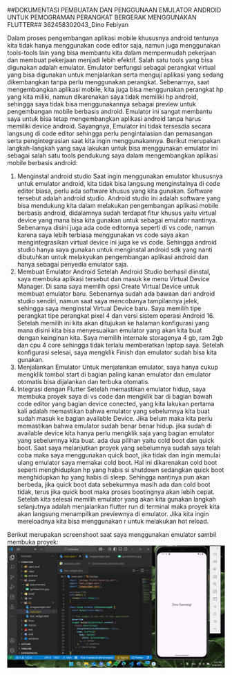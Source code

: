 ##DOKUMENTASI PEMBUATAN DAN PENGGUNAAN EMULATOR ANDROID UNTUK PEMOGRAMAN PERANGKAT BERGERAK MENGGUNAKAN FLUTTER##
362458302043_Dino Febiyan

Dalam proses pengembangan aplikasi mobile khususnya android tentunya kita tidak hanya menggunakan code editor saja, namun juga menggunakan tools-tools lain yang bisa membantu kita dalam mempermudah pekerjaan dan membuat pekerjaan menjadi lebih efektif. Salah satu tools yang bisa digunakan adalah emulator. Emulator berfungsi sebagai perangkat virtual yang bisa digunakan untuk menjalankan serta menguji aplikasi yang sedang dikembangkan tanpa perlu menggunakan perangkat.
Sebenarnya, saat mengembangkan aplikasi mobile, kita juga bisa menggunakan perangkat hp yang kita miliki, namun dikarenakan saya tidak memiliki hp android, sehingga saya tidak bisa menggunakannya sebagai preview untuk pengembangan mobile berbasis android. Emulator ini sangat membantu saya untuk bisa tetap mengembangkan aplikasi android tanpa harus memiliki device android.
Sayangnya, Emulator ini tidak tersesdia secara langsung di code editor sehingga perlu pengintalasian dan pemasangan serta pengintegrasian saat kita ingin menggunakannya. Berikut merupakan langkah-langkah yang saya lakukan untuk bisa menggunakan emulator ini sebagai salah satu tools pendukung saya dalam mengembangkan aplikasi mobile berbasis android:

1. Menginstal android studio
Saat ingin menggunakan emulator khususnya untuk emulator android, kita tidak bisa langsung menginstalnya di code editor biasa, perlu ada software khusus yang kita gunakan. Software tersebut adalah android studio. Android studio ini adalah software yang bisa mendukung kita dalam melakukan pengembangan aplikasi mobile berbasis android, didalamnya sudah terdapat fitur khusus yaitu virtual device yang mana bisa kita gunakan untuk sebagai emulator nantinya. Sebenarnya disini juga ada code editornya seperti di vs code, namun karena saya lebih terbiasa menggunakan vs code saya akan mengintegrasikan virtual device ini juga ke vs code. Sehingga android studio hanya saya gunakan untuk menginstal android sdk yang nanti dibutuhkan untuk melakyukan pengembangan aplikasi android dan hanya sebagai penyedia emulator saja.
2. Membuat Emulator Android 
Setelah Android Studio berhasil diinstal, saya membuka aplikasi tersebut dan masuk ke menu Virtual Device Manager. Di sana saya memilih opsi Create Virtual Device untuk membuat emulator baru. Sebenarnya sudah ada bawaan dari android studio sendiri, namun saat saya mencobanya tampilannya jelek, sehingga saya menginstal Virtual Device baru. Saya memilih tipe perangkat tipe perangkat pixel 4 dan versi sistem operasi Android 16. Setelah memilih ini kita akan ditujukan ke halaman konfigurasi yang mana disini kita bisa menyesuaikan emulator yang akan kita buat dengan keinginan kita. Saya memilih internale storagenya 4 gb, ram 2gb dan cpu 4 core sehingga tidak terlalu memberatkan laptop saya. Setelah konfigurasi selesai, saya mengklik Finish dan emulator sudah bisa kita gunakan.
3. Menjalankan Emulator
Untuk menjalankan emulator, saya hanya cukup mengklik tombol start di bagian paling kanan emulator dan emulator otomatis bisa dijalankan dan terbuka otomatis.
4. Integrasi dengan Flutter
Setelah memastikan emulator hidup, saya membuka proyek saya di vs code dan mengklik bar di bagian bawah code editor yang bagian device conected, yang kita lakukan pertama kali adalah memastikan bahwa emulator yang sebelumnya kita buat sudah masuk ke bagian available Device. Jika belum maka kita perlu memastikan bahwa emulator sudah benar benar hidup. jika sudah di available device kita hanya perlu mengklik saja yang bagian emulator yang sebelumnya kita buat. ada dua pilihan yaitu cold boot dan quick boot. Saat saya melanjutkan proyek yang sebelumnya sudah saya telah coba maka saya menggunakan quick boot, jika tidak dan ingin memulai ulang emulator saya memakai cold boot. Hal ini dikarenakan cold boot seperti menghidupkan hp yang habis si shutdown sedangkan quick boot menghidupkan hp yang habis di sleep. Sehingga nantinya pun akan berbeda, jika quick boot data sebekumnya masih ada dan cold boot tidak, terus jika quick boot maka proses bootingnya akan lebih cepat. Setelah kita selesai memilih emulator yang akan kita gunakan langkah selanjutnya adalah menjalankan flutter run di terminal maka proyek kita akan langsung menampilkan previewnya di emulator. Jika kita ingin mereloadnya kita bisa menggunakan r untuk melakukan hot reload.

Berikut merupakan screenshoot saat saya menggunakan emulator sambil membuka proyek:
![Screenshoot layar saat penggunaan emulator sebagai preview](assets/dokumentasi/dokumentasi_emulator.png)